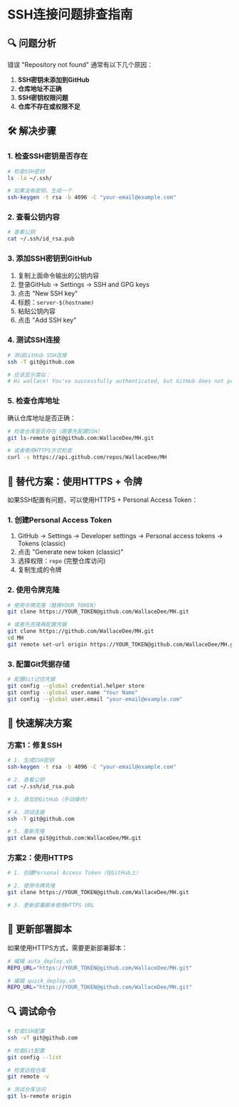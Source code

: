 # SSH连接问题排查指南

## 🔍 问题分析

错误 "Repository not found" 通常有以下几个原因：

1. **SSH密钥未添加到GitHub**
2. **仓库地址不正确**
3. **SSH密钥权限问题**
4. **仓库不存在或权限不足**

## 🛠️ 解决步骤

### 1. 检查SSH密钥是否存在

```bash
# 检查SSH密钥
ls -la ~/.ssh/

# 如果没有密钥，生成一个
ssh-keygen -t rsa -b 4096 -C "your-email@example.com"
```

### 2. 查看公钥内容

```bash
# 查看公钥
cat ~/.ssh/id_rsa.pub
```

### 3. 添加SSH密钥到GitHub

1. 复制上面命令输出的公钥内容
2. 登录GitHub -> Settings -> SSH and GPG keys
3. 点击 "New SSH key"
4. 标题：`server-$(hostname)`
5. 粘贴公钥内容
6. 点击 "Add SSH key"

### 4. 测试SSH连接

```bash
# 测试GitHub SSH连接
ssh -T git@github.com

# 应该显示类似：
# Hi wallace! You've successfully authenticated, but GitHub does not provide shell access.
```

### 5. 检查仓库地址

确认仓库地址是否正确：

```bash
# 检查仓库是否存在（需要先配置SSH）
git ls-remote git@github.com:WallaceDee/MH.git

# 或者使用HTTPS方式检查
curl -s https://api.github.com/repos/WallaceDee/MH
```

## 🔧 替代方案：使用HTTPS + 令牌

如果SSH配置有问题，可以使用HTTPS + Personal Access Token：

### 1. 创建Personal Access Token

1. GitHub -> Settings -> Developer settings -> Personal access tokens -> Tokens (classic)
2. 点击 "Generate new token (classic)"
3. 选择权限：`repo` (完整仓库访问)
4. 复制生成的令牌

### 2. 使用令牌克隆

```bash
# 使用令牌克隆（替换YOUR_TOKEN）
git clone https://YOUR_TOKEN@github.com/WallaceDee/MH.git

# 或者先克隆再配置凭据
git clone https://github.com/WallaceDee/MH.git
cd MH
git remote set-url origin https://YOUR_TOKEN@github.com/WallaceDee/MH.git
```

### 3. 配置Git凭据存储

```bash
# 配置Git记住凭据
git config --global credential.helper store
git config --global user.name "Your Name"
git config --global user.email "your-email@example.com"
```

## 🚀 快速解决方案

### 方案1：修复SSH

```bash
# 1. 生成SSH密钥
ssh-keygen -t rsa -b 4096 -C "your-email@example.com"

# 2. 查看公钥
cat ~/.ssh/id_rsa.pub

# 3. 添加到GitHub（手动操作）

# 4. 测试连接
ssh -T git@github.com

# 5. 重新克隆
git clone git@github.com:WallaceDee/MH.git
```

### 方案2：使用HTTPS

```bash
# 1. 创建Personal Access Token（在GitHub上）

# 2. 使用令牌克隆
git clone https://YOUR_TOKEN@github.com/WallaceDee/MH.git

# 3. 更新部署脚本使用HTTPS URL
```

## 📝 更新部署脚本

如果使用HTTPS方式，需要更新部署脚本：

```bash
# 编辑 auto_deploy.sh
REPO_URL="https://YOUR_TOKEN@github.com/WallaceDee/MH.git"

# 编辑 quick_deploy.sh
REPO_URL="https://YOUR_TOKEN@github.com/WallaceDee/MH.git"
```

## 🔍 调试命令

```bash
# 检查SSH配置
ssh -vT git@github.com

# 检查Git配置
git config --list

# 检查远程仓库
git remote -v

# 测试仓库访问
git ls-remote origin
```
